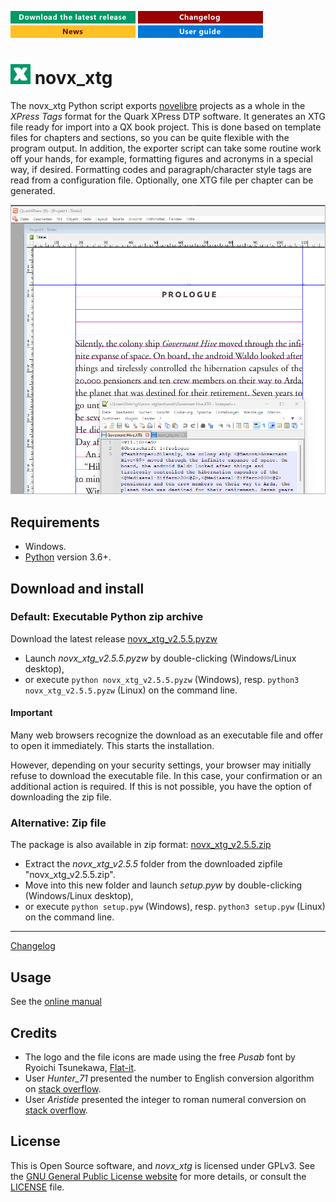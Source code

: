[![Download the latest release](docs/img/download-button.png)](https://raw.githubusercontent.com/peter88213/novx_xtg/main/dist/novx_xtg_v2.5.5.pyzw)
[![Changelog](docs/img/changelog-button.png)](docs/changelog.md)
[![News](docs/img/news-button.png)](https://github.com/peter88213/novelibre/discussions/1)
[![User guide](docs/img/help-button.png)](https://peter88213.github.io/nvhelp-en/novx_xtg/)


# ![X](src/icons/xLogo32.png) novx_xtg

The novx_xtg Python script exports [novelibre](https://github.com/peter88213/novelibre/) projects as a whole in the *XPress Tags* format for the Quark XPress DTP software. It generates an XTG file ready for import into a QX book project. This is done based on template files for chapters and sections, so you can be quite flexible with the program output. In addition, the exporter script can take some routine work off your hands, for example, formatting figures and acronyms in a special way, if desired. Formatting codes and paragraph/character style tags are read from a configuration file.
Optionally, one XTG file per chapter can be generated.

![Screenshot](docs/Screenshots/screen01.png)

## Requirements

- Windows.
- [Python](https://www.python.org/) version 3.6+.

## Download and install

### Default: Executable Python zip archive

Download the latest release [novx_xtg_v2.5.5.pyzw](https://github.com/peter88213/novx_xtg/raw/main/dist/novx_xtg_v2.5.5.pyzw)

- Launch *novx_xtg_v2.5.5.pyzw* by double-clicking (Windows/Linux desktop),
- or execute `python novx_xtg_v2.5.5.pyzw` (Windows), resp. `python3 novx_xtg_v2.5.5.pyzw` (Linux) on the command line.

#### Important

Many web browsers recognize the download as an executable file and offer to open it immediately. 
This starts the installation.

However, depending on your security settings, your browser may 
initially  refuse  to download the executable file. 
In this case, your confirmation or an additional action is required. 
If this is not possible, you have the option of downloading 
the zip file. 


### Alternative: Zip file

The package is also available in zip format: [novx_xtg_v2.5.5.zip](https://github.com/peter88213/novx_xtg/raw/main/dist/novx_xtg_v2.5.5.zip)

- Extract the *novx_xtg_v2.5.5* folder from the downloaded zipfile "novx_xtg_v2.5.5.zip".
- Move into this new folder and launch *setup.pyw* by double-clicking (Windows/Linux desktop), 
- or execute `python setup.pyw` (Windows), resp. `python3 setup.pyw` (Linux) on the command line.

---

[Changelog](docs/changelog.md)

## Usage

See the [online manual](https://peter88213.github.io/nvhelp-en/novx_xtg/)

## Credits

- The logo and the file icons are made using the free *Pusab* font by Ryoichi Tsunekawa, [Flat-it](http://flat-it.com/).
- User *Hunter_71* presented the number to English conversion algorithm on [stack overflow](https://stackoverflow.com/a/51849443).
- User *Aristide* presented the integer to roman numeral conversion on [stack overflow](https://stackoverflow.com/a/47713392).

## License

This is Open Source software, and *novx_xtg* is licensed under GPLv3. See the
[GNU General Public License website](https://www.gnu.org/licenses/gpl-3.0.en.html) for more
details, or consult the [LICENSE](https://github.com/peter88213/novx_xtg/blob/main/LICENSE) file.
